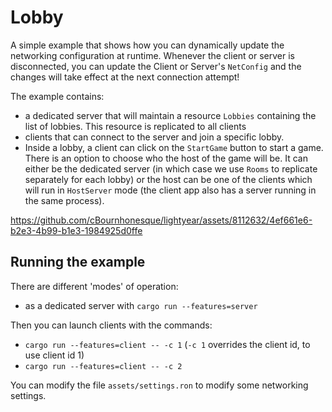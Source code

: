 # Lobby

A simple example that shows how you can dynamically update the networking configuration at runtime. Whenever the client or server is disconnected, you can update the Client or Server's `NetConfig` and the changes will take effect at the next connection attempt!

The example contains:
- a dedicated server that will maintain a resource `Lobbies` containing the list of lobbies. This resource is replicated to all clients
- clients that can connect to the server and join a specific lobby.
- Inside a lobby, a client can click on the `StartGame` button to start a game. There is an option to choose who the host of the game will be. It can either be the dedicated
server (in which case we use `Rooms` to replicate separately for each lobby) or the host can be one of the clients which will run in `HostServer` mode (the client app also has a server running in the same process).


https://github.com/cBournhonesque/lightyear/assets/8112632/4ef661e6-b2e3-4b99-b1e3-1984925d0ffe


## Running the example

There are different 'modes' of operation:

- as a dedicated server with `cargo run --features=server`

Then you can launch clients with the commands:

- `cargo run --features=client -- -c 1` (`-c 1` overrides the client id, to use client id 1)
- `cargo run --features=client -- -c 2`

You can modify the file `assets/settings.ron` to modify some networking settings.
